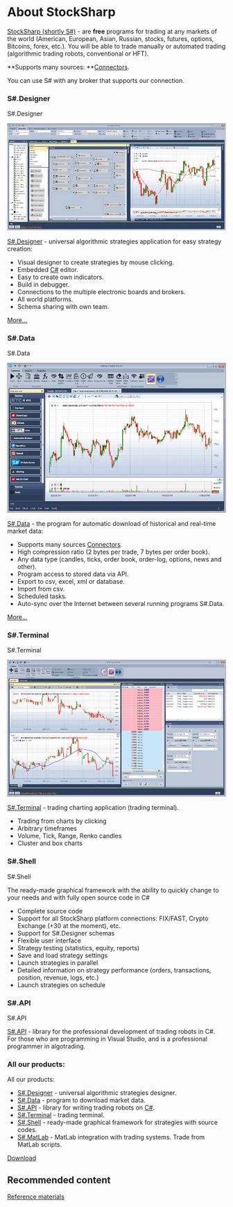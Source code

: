 # About StockSharp

[StockSharp (shortly S\#)](https://stocksharp.com/products/) \- are **free** programs for trading at any markets of the world (American, European, Asian, Russian, stocks, futures, options, Bitcoins, forex, etc.). You will be able to trade manually or automated trading (algorithmic trading robots, conventional or HFT). 

**Supports many sources: **[Connectors](topics/API_Connectors.md).

You can use S\# with any broker that supports our connection. 

### S\#.Designer

S\#.Designer

![StockSharpTitle 0](images/StockSharpTitle_0.png)

[S\#.Designer](topics/Designer.md) \- universal algorithmic strategies application for easy strategy creation: 

- Visual designer to create strategies by mouse clicking.
- Embedded [C\#](https://en.wikipedia.org/wiki/C_Sharp_(programming_language)) editor.
- Easy to create own indicators.
- Build in debugger.
- Connections to the multiple electronic boards and brokers.
- All world platforms.
- Schema sharing with own team.

[More...](topics/Designer.md)

### S\#.Data

S\#.Data

![StockSharpTitle 1](images/StockSharpTitle_1.png)

[S\#.Data](topics/Hydra.md) \- the program for automatic download of historical and real\-time market data: 

- Supports many sources [Connectors](topics/API_Connectors.md).
- High compression ratio (2 bytes per trade, 7 bytes per order book).
- Any data type (candles, ticks, order book, order\-log, options, news and other).
- Program access to stored data via API.
- Export to csv, excel, xml or database.
- Import from csv.
- Scheduled tasks.
- Auto\-sync over the Internet between several running programs S\#.Data.

[More...](topics/Hydra.md)

### S\#.Terminal

S\#.Terminal

![Terminal main 00](images/Terminal_main_00.png)

[S\#.Terminal](topics/Terminal.md) \- trading charting application (trading terminal).

- Trading from charts by clicking
- Arbitrary timeframes
- Volume, Tick, Range, Renko candles
- Cluster and box charts

### S\#.Shell

S\#.Shell

The ready\-made graphical framework with the ability to quickly change to your needs and with fully open source code in C\#

- Complete source code
- Support for all StockSharp platform connections: FIX\/FAST, Crypto Exchange (+30 at the moment), etc.
- Support for S\#.Designer schemas
- Flexible user interface
- Strategy testing (statistics, equity, reports)
- Save and load strategy settings
- Launch strategies in parallel
- Detailed information on strategy performance (orders, transactions, position, revenue, logs, etc.)
- Launch strategies on schedule

### S\#.API

S\#.API

[S\#.API](topics/StockSharpAbout.md) \- library for the professional development of trading robots in C\#. For those who are programming in Visual Studio, and is a professional programmer in algotrading. 

### All our products:

All our products:

- [S\#.Designer](topics/Designer.md) \- universal algorithmic strategies designer.
- [S\#.Data](topics/Hydra.md) \- program to download market data.
- [S\#.API](topics/StockSharpAbout.md) \- library for writing trading robots on [C\#](https://en.wikipedia.org/wiki/C_Sharp_(programming_language)).
- [S\#.Terminal](topics/Terminal.md) \- trading terminal.
- [S\#.Shell](topics/Shell.md) \- ready\-made graphical framework for strategies with source codes.
- [S\#.MatLab](topics/MatLab.md) \- MatLab integration with trading systems. Trade from MatLab scripts.

[Download](https://stocksharp.com/products/download/)

## Recommended content

[Reference materials](topics/Materials.md)
